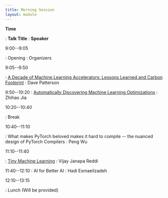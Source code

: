 ```yaml
---
title: Morning Session
layout: module
---
```

**Time**

: **Talk Title**
  : **Speaker**

9:00--9:05

: Opening
  : Organizers

9:05--9:50

: <a href="/assets/slides/10 Lessons 4 TPU gens + CO2e 45 minutes.pdf">A Decade of Machine Learning Accelerators: Lessons Learned and Carbon Footprint</a>
  : Dave Patterson

9:50--10:20
: <a href="/assets/slides/Zhihao_Jia_MLSys_2022-09-01.pdf">Automatically Discovering Machine Learning Optimizations</a>
  : Zhihao Jia

10:20--10:40

: Break


10:40--11:10

: What makes PyTorch beloved makes it hard to compile -- the nuanced design of PyTorch Compilers
  : Peng Wu


11:10--11:40

: <a href="/assets/slides/TinyML @ Chips & Compilers.pdf">Tiny Machine Learning</a>
  : Vijay Janapa Reddi

11:40--12:10
: AI for Better AI
  : Hadi Esmaeilzadeh

12:10--13:15

: Lunch (Will be provided)

